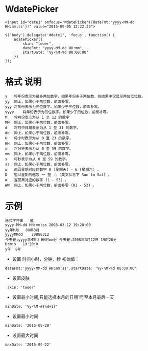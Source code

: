 # WdatePicker

```
<input id="date1" onfocus="WdatePicker({dateFmt:'yyyy-MM-dd HH:mm:ss'})" value="2016-09-05 12:22:36">
```
```
$('body').delegate('#date1', 'focus', function() {
    WdatePicker({
        skin: "twoer",
        dateFmt: "yyyy-MM-dd HH:mm",
        startDate: '%y-%M-%d 00:00:00'
    })
});
```
# 格式	说明
```
y	将年份表示为最多两位数字。如果年份多于两位数，则结果中仅显示两位低位数。
yy	同上，如果小于两位数，前面补零。
yyy	将年份表示为三位数字。如果少于三位数，前面补零。
yyyy	将年份表示为四位数字。如果少于四位数，前面补零。
M	将月份表示为从 1 至 12 的数字
MM	同上，如果小于两位数，前面补零。
d	将月中日期表示为从 1 至 31 的数字。
dd	同上，如果小于两位数，前面补零。
H	将小时表示为从 0 至 23 的数字。
HH	同上，如果小于两位数，前面补零。
m	将分钟表示为从 0 至 59 的数字。
mm	同上，如果小于两位数，前面补零。
s	将秒表示为从 0 至 59 的数字。
ss	同上，如果小于两位数，前面补零。
w	返回星期对应的数字 0 (星期天) - 6 (星期六) 。
D	返回星期的缩写 一 至 六 (英文状态下 Sun to Sat) 。
W	返回周对应的数字 (1 - 53) 。
WW	同上，如果小于两位数，前面补零 (01 - 53) 。
```
# 示例
```
格式字符串	值
yyyy-MM-dd HH:mm:ss	2008-03-12 19:20:00
yy年M月	08年3月
yyyyMMdd	20080312
今天是:yyyy年M年d HH时mm分	今天是:2008年3月12日 19时20分
H:m:s	19:20:0
y年	8年
```

* 设置 时间小时，分钟，秒 初始值：
```
dateFmt:'yyyy-MM-dd HH:mm:ss',startDate: '%y-%M-%d 00:00:00'
```

* 设置皮肤
```
 skin: 'twoer'
 ```

* 设置最小时间,只能选择本月的日期1号至本月最后一天
```
minDate: '%y-%M-#{%d+1}'
```


* 设置最小时间
```
minDate: '2016-09-20'
```

* 设置最大时间
```
maxDate: '2016-09-22'
```


